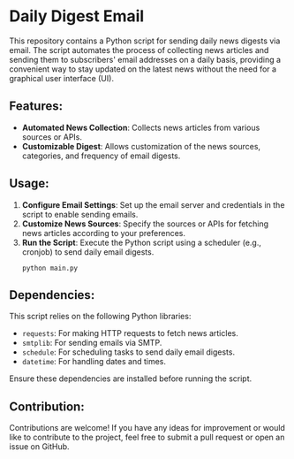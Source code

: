 
# Daily Digest Email

This repository contains a Python script for sending daily news digests via email. The script automates the process of collecting news articles and sending them to subscribers' email addresses on a daily basis, providing a convenient way to stay updated on the latest news without the need for a graphical user interface (UI).

## Features:

- **Automated News Collection**: Collects news articles from various sources or APIs.
- **Customizable Digest**: Allows customization of the news sources, categories, and frequency of email digests.

## Usage:

1. **Configure Email Settings**: Set up the email server and credentials in the script to enable sending emails.
2. **Customize News Sources**: Specify the sources or APIs for fetching news articles according to your preferences.
3. **Run the Script**: Execute the Python script using a scheduler (e.g., cronjob) to send daily email digests.
   ```
   python main.py
   ```

## Dependencies:

This script relies on the following Python libraries:

- `requests`: For making HTTP requests to fetch news articles.
- `smtplib`: For sending emails via SMTP.
- `schedule`: For scheduling tasks to send daily email digests.
- `datetime`: For handling dates and times.

Ensure these dependencies are installed before running the script.

## Contribution:

Contributions are welcome! If you have any ideas for improvement or would like to contribute to the project, feel free to submit a pull request or open an issue on GitHub.
